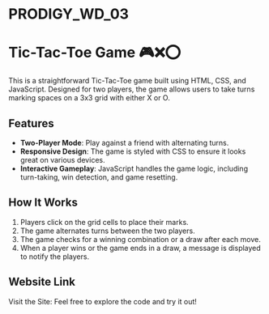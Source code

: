 # PRODIGY_WD_03

# Tic-Tac-Toe Game 🎮❌⭕

This is a straightforward Tic-Tac-Toe game built using HTML, CSS, and JavaScript. Designed for two players, the game allows users to take turns marking spaces on a 3x3 grid with either X or O.

## Features

- **Two-Player Mode**: Play against a friend with alternating turns.
- **Responsive Design**: The game is styled with CSS to ensure it looks great on various devices.
- **Interactive Gameplay**: JavaScript handles the game logic, including turn-taking, win detection, and game resetting.

## How It Works

1. Players click on the grid cells to place their marks.
2. The game alternates turns between the two players.
3. The game checks for a winning combination or a draw after each move.
4. When a player wins or the game ends in a draw, a message is displayed to notify the players.

## Website Link

Visit the Site:
Feel free to explore the code and try it out!
